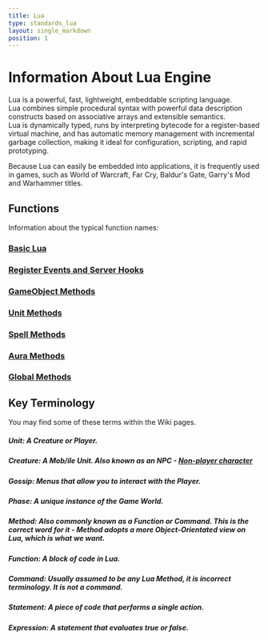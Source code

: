 ```yaml
---
title: Lua
type: standards_lua
layout: single_markdown
position: 1
---
```


# Information About Lua Engine

Lua is a powerful, fast, lightweight, embeddable scripting language.   
Lua combines simple procedural syntax with powerful data description constructs based on associative arrays and extensible semantics.   
Lua is dynamically typed, runs by interpreting bytecode for a register-based virtual machine, and has automatic memory management with incremental garbage collection, making it ideal for configuration, scripting, and rapid prototyping.   

Because Lua can easily be embedded into applications, it is frequently used in games, such as World of Warcraft, Far Cry, Baldur's Gate, Garry's Mod and Warhammer titles.

## Functions
Information about the typical function names:

### [Basic Lua](/Wiki/docs/standards_sctipts/methods_lua/Basic_Lua)

### [Register Events and Server Hooks](/Wiki/docs/standards_sctipts/methods_lua/List_of_all_Events)

### [GameObject Methods](/Wiki/docs/standards_sctipts/methods_lua/GameObject_Methods)

### [Unit Methods](/Wiki/docs/standards_sctipts/methods_lua/Unit_Methods)

### [Spell Methods](/Wiki/docs/standards_sctipts/methods_lua/Spell_Methods)

### [Aura Methods](/Wiki/docs/standards_sctipts/methods_lua/Aura_Methods)

### [Global Methods](/Wiki/docs/standards_sctipts/methods_lua/Global_Methods)

## Key Terminology
You may find some of these terms within the Wiki pages.

##### **Unit:** A Creature or Player.

##### **Creature:** A Mob/ile Unit. Also known as an NPC - [Non-player character](https://en.wikipedia.org/wiki/Non-player_character)

##### **Gossip:** Menus that allow you to interact with the Player.

##### **Phase:** A unique instance of the Game World.

##### **Method:** Also commonly known as a **Function** or **Command**. This is the correct word for it - Method adopts a more Object-Orientated view on Lua, which is what we want.

##### **Function:** A block of code in Lua.

##### **Command:** Usually assumed to be any Lua Method, it is incorrect terminology. It is not a command.

##### **Statement:** A piece of code that performs a single action.

##### **Expression:** A statement that evaluates true or false.
